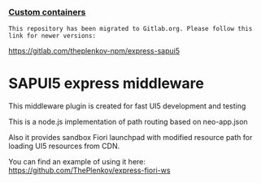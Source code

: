 ### [Custom containers](https://github.com/markdown-it/markdown-it-container)

```
This repository has been migrated to Gitlab.org. Please follow this link for newer versions:
```
https://gitlab.com/theplenkov-npm/express-sapui5

# SAPUI5 express middleware

This middleware plugin is created for fast UI5 development and testing

This is a node.js implementation of path routing based on neo-app.json

Also it provides sandbox Fiori launchpad with modified resource path for loading UI5 resources from CDN.

You can find an example of using it here:
https://github.com/ThePlenkov/express-fiori-ws
